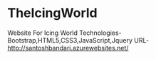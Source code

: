 # TheIcingWorld
Website For Icing World
Technologies-Bootstrap,HTML5,CSS3,JavaScript,Jquery
URL-http://santoshbandari.azurewebsites.net/
